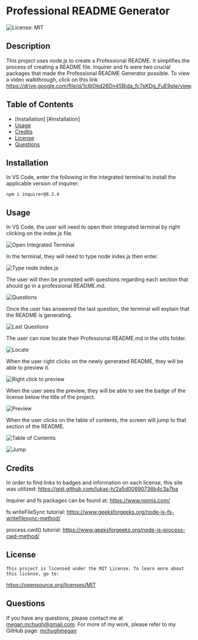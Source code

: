 # Professional README Generator
![License: MIT](https://img.shields.io/badge/License-MIT-yellow)

## Description

This project uses node.js to create a Professional README. It simplifies the process of creating a README file. Inquirer and fs were two crucial packages that made the Professional README Generator possible. To view a video walkthrough, click on this link https://drive.google.com/file/d/1c6jOkd26Dn45Bjda_fc7sKDg_FuE9qIe/view.

## Table of Contents

* [Installation] [#installation]
* [Usage](#usage)
* [Credits](#credits)
* [License](#license)
* [Questions](#questions)

## Installation

In VS Code, enter the following in the integrated terminal to install the applicable version of inquirer:

```
npm i inquirer@8.2.4
```

## Usage

In VS Code, the user will need to open their integrated terminal by right clicking on the index.js file. 

![Open Integrated Terminal](https://github.com/mchughmegan/Professional-README-Generator/blob/main/assets/Open%20Terminal%20in%20VS%20Code.png)

In the terminal, they will need to type node index.js then enter. 

![Type node index.js](https://github.com/mchughmegan/Professional-README-Generator/blob/main/assets/Enter%20node%20index.js.png)

The user will then be prompted with questions regarding each section that should go in a professional README.md. 

![Questions](https://github.com/mchughmegan/Professional-README-Generator/blob/main/assets/User%20answers%20questions.png)

Once the user has answered the last question, the terminal will explain that the README is generating.

![Last Questions](https://github.com/mchughmegan/Professional-README-Generator/blob/main/assets/Finish%20Questions%20Generate%20README.png)

The user can now locate their Professional README.md in the utils folder.

![Locate](https://github.com/mchughmegan/Professional-README-Generator/blob/main/assets/README%20in%20util%20folder.png)

When the user right clicks on the newly generated README, they will be able to preview it.

![Right click to preview](https://github.com/mchughmegan/Professional-README-Generator/blob/main/assets/Open%20Preview.png)

When the user sees the preview, they will be able to see the badge of the license below the title of the project.

![Preview](https://github.com/mchughmegan/Professional-README-Generator/blob/main/assets/Preview.png)

When the user clicks on the table of contents, the screen will jump to that section of the README.

![Table of Contents](https://github.com/mchughmegan/Professional-README-Generator/blob/main/assets/Click%20on%20Table%20of%20Contents.png)

![Jump](https://github.com/mchughmegan/Professional-README-Generator/blob/main/assets/Jump%20to%20Section.png)


## Credits

In order to find links to badges and information on each license, this site was utilized: https://gist.github.com/lukas-h/2a5d00690736b4c3a7ba

Inquirer and fs packages can be found at:
https://www.npmjs.com/

fs.writeFileSync tutorial:
https://www.geeksforgeeks.org/node-js-fs-writefilesync-method/

process.cwd() tutorial:
https://www.geeksforgeeks.org/node-js-process-cwd-method/

## License
    
    This project is licensed under the MIT License. To learn more about this license, go to:
https://opensource.org/licenses/MIT 

## Questions

If you have any questions, please contact me at megan.mchugh@gmail.com.
For more of my work, please refer to my GitHub page:
[mchughmegan](https://github.com/mchughmegan/)
